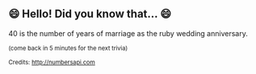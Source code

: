 ## 😄 Hello! Did you know that... 😄
40 is the number of years of marriage as the ruby wedding anniversary.

<sup>(come back in 5 minutes for the next trivia)</sup>


<sup>Credits: http://numbersapi.com</sup>
